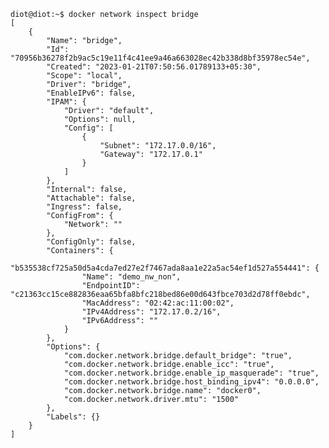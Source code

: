     diot@diot:~$ docker network inspect bridge 
    [
        {
            "Name": "bridge",
            "Id": "70956b36278f2b9ac5c19e11f4c41ee9a46a663028ec42b338d8bf35978ec54e",
            "Created": "2023-01-21T07:50:56.01789133+05:30",
            "Scope": "local",
            "Driver": "bridge",
            "EnableIPv6": false,
            "IPAM": {
                "Driver": "default",
                "Options": null,
                "Config": [
                    {
                        "Subnet": "172.17.0.0/16",
                        "Gateway": "172.17.0.1"
                    }
                ]
            },
            "Internal": false,
            "Attachable": false,
            "Ingress": false,
            "ConfigFrom": {
                "Network": ""
            },
            "ConfigOnly": false,
            "Containers": {
                "b535538cf725a50d5a4cda7ed27e2f7467ada8aa1e22a5ac54ef1d527a554441": {
                    "Name": "demo_nw_non",
                    "EndpointID": "c21363cc15ce882836eaa65bfa8bfc218bed86e00d643fbce703d2d78ff0ebdc",
                    "MacAddress": "02:42:ac:11:00:02",
                    "IPv4Address": "172.17.0.2/16",
                    "IPv6Address": ""
                }
            },
            "Options": {
                "com.docker.network.bridge.default_bridge": "true",
                "com.docker.network.bridge.enable_icc": "true",
                "com.docker.network.bridge.enable_ip_masquerade": "true",
                "com.docker.network.bridge.host_binding_ipv4": "0.0.0.0",
                "com.docker.network.bridge.name": "docker0",
                "com.docker.network.driver.mtu": "1500"
            },
            "Labels": {}
        }
    ]
